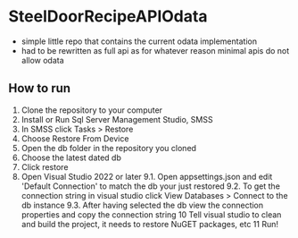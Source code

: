 # SteelDoorRecipeAPIOdata #
* simple little repo that contains the current odata implementation
* had to be rewritten as full api as for whatever reason minimal apis do not allow odata

## How to run ##
1. Clone the repository to your computer
2. Install or Run Sql Server Management Studio, SMSS
3. In SMSS click Tasks > Restore
4. Choose Restore From Device
5. Open the db folder in the repository you cloned 
6. Choose the latest dated db 
7. Click restore
8. Open Visual Studio 2022 or later
9.1. Open appsettings.json and edit 'Default Connection' to match the db your just restored
9.2. To get the connection string in visual studio click View Databases > Connect to the db instance
9.3. After having selected the db view the connection properties and copy the connection string
10 Tell visual studio to clean and build the project, it needs to restore NuGET packages, etc
11 Run!
